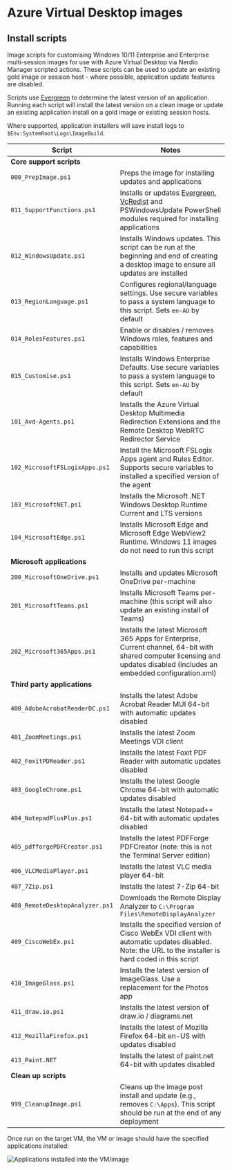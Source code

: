 # Azure Virtual Desktop images

## Install scripts

Image scripts for customising Windows 10/11 Enterprise and Enterprise multi-session images for use with Azure Virtual Desktop via Nerdio Manager scripted actions. These scripts can be used to update an existing gold image or session host - where possible, application update features are disabled.

Scripts use [Evergreen](https://stealthpuppy.com/evergreen/) to determine the latest version of an application. Running each script will install the latest version on a clean image or update an existing application install on a gold image or existing session hosts.

Where supported, application installers will save install logs to `$Env:SystemRoot\Logs\ImageBuild`.

| **Script**                    | **Notes**                                                                                                                                                                   |
|-------------------------------|-----------------------------------------------------------------------------------------------------------------------------------------------------------------------------|
| **Core support scripts**          |                                                                                                                                                                             |
| `000_PrepImage.ps1`             | Preps the image for installing updates and applications                                                                                                                     |
| `011_SupportFunctions.ps1`      | Installs or updates [Evergreen](https://stealthpuppy.com/evergreen), [VcRedist](https://vcredist.com) and PSWindowsUpdate PowerShell modules required for installing applications                                                         |
| `012_WindowsUpdate.ps1`         | Installs Windows updates. This script can be run at the beginning and end of creating a desktop image to ensure all updates are installed                                   |
| `013_RegionLanguage.ps1`        | Configures regional/language settings. Use secure variables to pass a system language to this script. Sets `en-AU` by default                                                |
| `014_RolesFeatures.ps1`         | Enable or disables / removes Windows roles, features and capabilities                                                                                                       |
| `015_Customise.ps1`             | Installs Windows Enterprise Defaults. Use secure variables to pass a system language to this script. Sets `en-AU` by default                                                  |
| `101_Avd-Agents.ps1`            | Installs the Azure Virtual Desktop Multimedia Redirection Extensions and the Remote Desktop WebRTC Redirector Service                                                       |
| `102_MicrosoftFSLogixApps.ps1`  | Install the Microsoft FSLogix Apps agent and Rules Editor. Supports secure variables to installed a specified version of the agent                                                                                                                   |
| `103_MicrosoftNET.ps1`          | Installs the Microsoft .NET Windows Desktop Runtime Current and LTS versions                                                                                                |
| `104_MicrosoftEdge.ps1`         | Installs Microsoft Edge and Microsoft Edge WebView2 Runtime. Windows 11 images do not need to run this script                                                               |
| **Microsoft applications**        |                                                                                                                                                                             |
| `200_MicrosoftOneDrive.ps1`     | Installs and updates Microsoft OneDrive per-machine                                                                                                                         |
| `201_MicrosoftTeams.ps1`        | Installs Microsoft Teams per-machine (this script will also update an existing install of Teams)                                                                            |
| `202_Microsoft365Apps.ps1`      | Installs the latest Microsoft 365 Apps for Enterprise, Current channel, 64-bit with shared computer licensing and updates disabled (includes an embedded configuration.xml) |
| **Third party applications**      |                                                                                                                                                                             |
| `400_AdobeAcrobatReaderDC.ps1`  | Installs the latest Adobe Acrobat Reader MUI 64-bit with automatic updates disabled                                                                                         |
| `401_ZoomMeetings.ps1`          | Installs the latest Zoom Meetings VDI client                                                                                                                                |
| `402_FoxitPDReader.ps1`         | Installs the latest Foxit PDF Reader with automatic updates disabled                                                                                                        |
| `403_GoogleChrome.ps1`          | Installs the latest Google Chrome 64-bit with automatic updates disabled                                                                                                    |
| `404_NotepadPlusPlus.ps1`       | Installs the latest Notepad++ 64-bit with automatic updates disabled                                                                                                        |
| `405_pdfforgePDFCreator.ps1`    | Installs the latest PDFForge PDFCreator (note: this is not the Terminal Server edition)                                                                                     |
| `406_VLCMediaPlayer.ps1`        | Installs the latest VLC media player 64-bit                                                                                                                                 |
| `407_7Zip.ps1`                  | Installs the latest 7-Zip 64-bit                                                                                                                                            |
| `408_RemoteDesktopAnalyzer.ps1` | Downloads the Remote Display Analyzer to `C:\Program Files\RemoteDisplayAnalyzer`                                                                                             |
| `409_CiscoWebEx.ps1`            | Installs the specified version of Cisco WebEx VDI client with automatic updates disabled. Note: the URL to the installer is hard coded in this script                       |
| `410_ImageGlass.ps1`            | Installs the latest version of ImageGlass. Use a replacement for the Photos app                                                                                             |
| `411_draw.io.ps1`               | Installs the latest version of draw.io / diagrams.net                                                                                                                       |
| `412_MozillaFirefox.ps1`        | Installs the latest of Mozilla Firefox 64-bit en-US with updates disabled                                                                                                   |
| `413_Paint.NET`                 | Installs the latest of paint.net 64-bit with updates disabled                                                                                                               |
| **Clean up scripts**             |                                                                                                                                                                             |
| `999_CleanupImage.ps1`          | Cleans up the image post install and update (e.g., removes `C:\Apps`). This script should be run at the end of any deployment                                                 |

Once run on the target VM, the VM or image should have the specified applications installed:

![Applications installed into the VM/image](apps.png)
